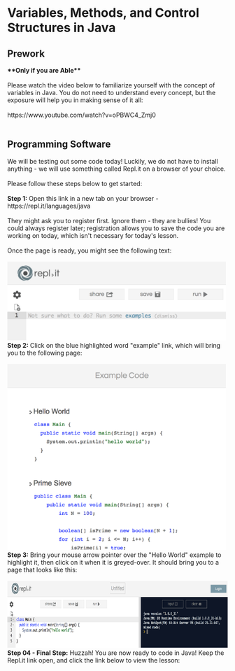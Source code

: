 <h1>Variables, Methods, and Control Structures in Java</h1>
<h2>Prework</h2>
<b>**Only if you are Able**</b> 
<br><br>
Please watch the video below to familiarize yourself with the concept of variables in Java.
You do not need to understand every concept, but the exposure will help you in making sense of it all:
<br><br>
https://www.youtube.com/watch?v=oPBWC4_Zmj0
<br><br>
<h2>Programming Software</h2>
We will be testing out some code today! Luckily, we do not have to install anything - we will use something called Repl.it on a browser of your choice.
<br><br>
Please follow these steps below to get started:
<br><br>
<b>Step 1:</b> Open this link in a new tab on your browser - https://repl.it/languages/java
<br><br>
They might ask you to register first. Ignore them - they are bullies! You could always register later;
registration allows you to save the code you are working on today, which isn't necessary for today's lesson. 
<br><br>
Once the page is ready, you might see the following text:
<br><br>
<img src="https://raw.githubusercontent.com/JDVila/MockLesson/master/repl_it_examples_click.png" alt="Repl.it Example" height="180" width="500">
<br>
<b>Step 2:</b> Click on the blue highlighted word "example" link, which will bring you to the following page:
<br><br>
<img src="https://raw.githubusercontent.com/JDVila/MockLesson/master/repl_it_hello_world_example.png" alt="Repl.it Hello World Example" height="425" width="500">
<br>
<b>Step 3:</b> Bring your mouse arrow pointer over the "Hello World" example to highlight it, then click on it when it is greyed-over. It should bring you to a page that looks like this:
<br><br>
<img src="https://raw.githubusercontent.com/JDVila/MockLesson/master/repl_it_java_begin.png" alt="Repl.it Java Start Example" height="153" width="800">
<br>
<b>Step 04 - Final Step:</b> Huzzah! You are now ready to code in Java! Keep the Repl.it link open, and click the link below to view the lesson:


